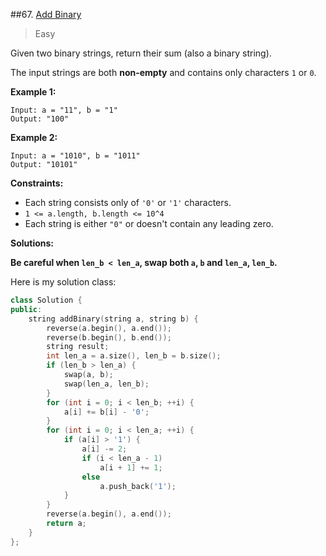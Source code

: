 ##67. [Add Binary](https://leetcode.com/problems/add-binary/) 

> Easy

Given two binary strings, return their sum (also a binary string).

The input strings are both **non-empty** and contains only characters `1` or `0`.

**Example 1:**

```
Input: a = "11", b = "1"
Output: "100"
```

**Example 2:**

```
Input: a = "1010", b = "1011"
Output: "10101"
```

 

**Constraints:**

- Each string consists only of `'0'` or `'1'` characters.
- `1 <= a.length, b.length <= 10^4`
- Each string is either `"0"` or doesn't contain any leading zero.



**Solutions:**

**Be careful when `len_b < len_a`, swap both `a`, `b` and `len_a`, `len_b`.** 

Here is my solution class:

```c++
class Solution {
public:
	string addBinary(string a, string b) {
		reverse(a.begin(), a.end());
		reverse(b.begin(), b.end());
		string result;
		int len_a = a.size(), len_b = b.size();
		if (len_b > len_a) {
			swap(a, b);
			swap(len_a, len_b);
		}
		for (int i = 0; i < len_b; ++i) {
			a[i] += b[i] - '0';
		}
		for (int i = 0; i < len_a; ++i) {
			if (a[i] > '1') {
				a[i] -= 2;
				if (i < len_a - 1)
					a[i + 1] += 1;
				else
					a.push_back('1');
			}
		}
		reverse(a.begin(), a.end());
		return a;
	}
};
```

